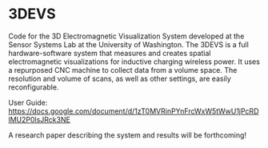 # 3DEVS

Code for the 3D Electromagnetic Visualization System developed at the Sensor Systems Lab at the University of Washington. The 3DEVS is a full hardware-software system that measures and creates spatial electromagnetic visualizations for inductive charging wireless power. It uses a repurposed CNC machine to collect data from a volume space. The resolution and volume of scans, as well as other settings, are easily reconfigurable.

User Guide:
https://docs.google.com/document/d/1zT0MVRinPYnFrcWxW5tWwU1jPcRDlMU2P0lsJRck3NE

A research paper describing the system and results will be forthcoming! 
